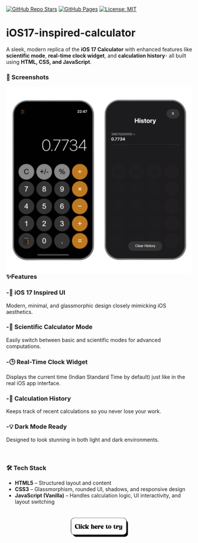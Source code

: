 [![GitHub Repo Stars](https://img.shields.io/github/stars/theLabro/ios17-inspired-calculator?style=social)](https://github.com/your-username/ios17-inspired-calculator/stargazers)
[![GitHub Pages](https://img.shields.io/badge/Live-Demo-blue?logo=github)](https://your-username.github.io/ios17-inspired-calculator/)
[![License: MIT](https://img.shields.io/badge/License-MIT-yellow.svg)](LICENSE)

# iOS17-inspired-calculator
A sleek, modern replica of the **iOS 17 Calculator** with enhanced features like **scientific mode**, **real-time clock widget**, and **calculation history**- all built using **HTML, CSS, and JavaScript**.

**<h3>📸 Screenshots</h3>**
<div style=width: 500px; height= 500px; overflow: hidden;>
  <img src=assets/img1.png alt=ios-calculator style= object-fit: cover; width: 100%; height: 100% align=left > 
</div>

**<h3>✨Features</h3>**
<h3>-🎨 iOS 17 Inspired UI</h3>
  Modern, minimal, and glassmorphic design closely mimicking iOS aesthetics.

<h3>-🧮 Scientific Calculator Mode</h3>
  Easily switch between basic and scientific modes for advanced computations.

<h3>-🕒 Real-Time Clock Widget</h3>
  Displays the current time (Indian Standard Time by default) just like in the real iOS app interface.

<h3>-🧾 Calculation History</h3>
  Keeps track of recent calculations so you never lose your work.

<h3>-💡 Dark Mode Ready</h3>
  Designed to look stunning in both light and dark environments.

<br>
<br>
<br>
<h3>🛠️ Tech Stack</h3>

- **HTML5** – Structured layout and content
- **CSS3** – Glassmorphism, rounded UI, shadows, and responsive design
- **JavaScript (Vanilla)** – Handles calculation logic, UI interactivity, and layout switching

<br>
<div align="center">
    <a href='https://thelabro.github.io/iOS17-inspired-Calculator' target="_blank"><img src=assets/click.png alt="ios-calculator-link" height=60px></a>
</div>

